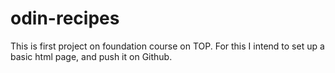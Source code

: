 # odin-recipes

This is first project on foundation course on TOP. For this I intend to set up a basic html page, and push it on Github.